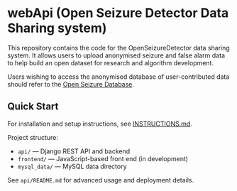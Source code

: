 # webApi (Open Seizure Detector Data Sharing system)

This repository contains the code for the OpenSeizureDetector data sharing system. It allows users to upload anonymised seizure and false alarm data to help build an open dataset for research and algorithm development.

Users wishing to access the anonymised database of user-contributed data should refer to the [Open Seizure Database](https://github.com/OpenSeizureDetector/OpenSeizureDatabase).

## Quick Start

For installation and setup instructions, see [INSTRUCTIONS.md](./INSTRUCTIONS.md).

Project structure:
- `api/` — Django REST API and backend
- `frontend/` — JavaScript-based front end (in development)
- `mysql_data/` — MySQL data directory

See `api/README.md` for advanced usage and deployment details.
